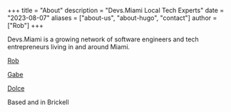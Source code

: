 +++
title = "About"
description = "Devs.Miami Local Tech Experts"
date = "2023-08-07"
aliases = ["about-us", "about-hugo", "contact"]
author = ["Rob"]
+++

Devs.Miami is a growing network of software engineers and tech entrepreneurs living in and around Miami.

[Rob](https://rob.rip)

[Gabe](https://www.linkedin.com/in/gabriel-robayo-9629877/)

[Dolce](https://debugdynasty.com)

Based and in Brickell
